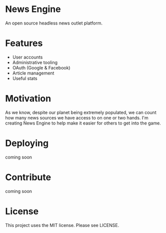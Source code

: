 News Engine
===

An open source headless news outlet platform.

# Features

* User accounts
* Administrative tooling
* OAuth (Google & Facebook)
* Article management
* Useful stats

# Motivation

As we know, despite our planet being extremely populated, we can count how many news sources we have access to on one or two hands. I'm creating News Engine to help make it easier for others to get into the game.

# Deploying

coming soon

# Contribute

coming soon

# License

This project uses the MIT license. Please see LICENSE.